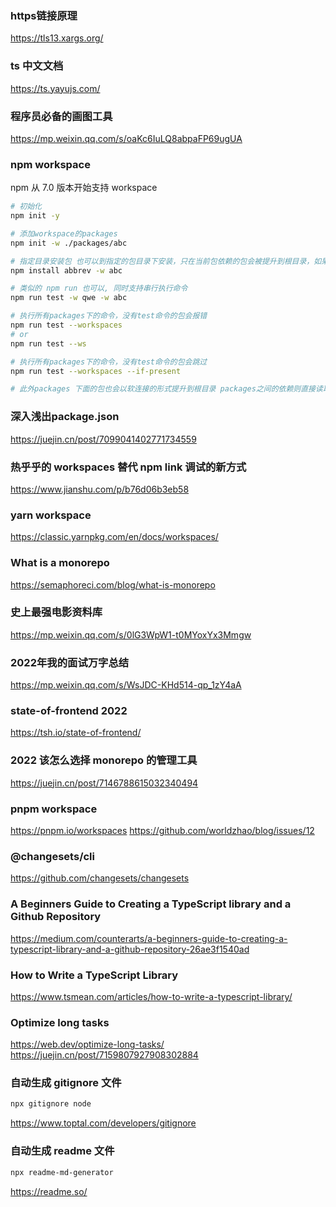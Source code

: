 ### https链接原理
https://tls13.xargs.org/


### ts 中文文档
https://ts.yayujs.com/


### 程序员必备的画图工具

https://mp.weixin.qq.com/s/oaKc6IuLQ8abpaFP69ugUA


### npm workspace

npm 从 7.0 版本开始支持 workspace


```bash
# 初始化
npm init -y

# 添加workspace的packages
npm init -w ./packages/abc

# 指定目录安装包 也可以到指定的包目录下安装，只在当前包依赖的包会被提升到根目录，如果一个包不同的版本被不同的包依赖则每个包下都会独立安装一份
npm install abbrev -w abc

# 类似的 npm run 也可以, 同时支持串行执行命令
npm run test -w qwe -w abc

# 执行所有packages下的命令，没有test命令的包会报错
npm run test --workspaces
# or
npm run test --ws

# 执行所有packages下的命令，没有test命令的包会跳过
npm run test --workspaces --if-present

# 此外packages 下面的包也会以软连接的形式提升到根目录 packages之间的依赖则直接读取的是本地的packages包
```


### 深入浅出package.json
https://juejin.cn/post/7099041402771734559


### 热乎乎的 workspaces 替代 npm link 调试的新方式
https://www.jianshu.com/p/b76d06b3eb58


###  yarn workspace
https://classic.yarnpkg.com/en/docs/workspaces/

### What is a monorepo
https://semaphoreci.com/blog/what-is-monorepo


### 史上最强电影资料库
https://mp.weixin.qq.com/s/0lG3WpW1-t0MYoxYx3Mmgw


### 2022年我的面试万字总结
https://mp.weixin.qq.com/s/WsJDC-KHd514-qp_1zY4aA

### state-of-frontend 2022
https://tsh.io/state-of-frontend/


### 2022 该怎么选择 monorepo 的管理工具
https://juejin.cn/post/7146788615032340494


### pnpm workspace
https://pnpm.io/workspaces
https://github.com/worldzhao/blog/issues/12

### @changesets/cli

https://github.com/changesets/changesets


### A Beginners Guide to Creating a TypeScript library and a Github Repository

https://medium.com/counterarts/a-beginners-guide-to-creating-a-typescript-library-and-a-github-repository-26ae3f1540ad


### How to Write a TypeScript Library
https://www.tsmean.com/articles/how-to-write-a-typescript-library/


###  Optimize long tasks

https://web.dev/optimize-long-tasks/
https://juejin.cn/post/7159807927908302884


### 自动生成 gitignore 文件

```bash
npx gitignore node
```

https://www.toptal.com/developers/gitignore

### 自动生成 readme 文件

```bash
npx readme-md-generator
```

https://readme.so/
